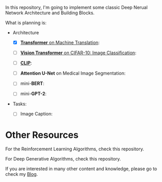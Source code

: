 In this repository, I'm going to implement some classic Deep Nerual Network Architecture and Building Blocks.

What is planning is:



* Architecture 

  - [x] [**Transformer** on Machine Translation](https://github.com/JAZ201107/MustDoModels/tree/main/Transformer-Machine-Translation):

  - [ ] [**Vision Transformer** on CIFAR-10: Image Classification](https://github.com/JAZ201107/MustDoModels/tree/main/ViT-Cifar10):

  - [ ] [**CLIP**](https://github.com/JAZ201107/MustDoModels/tree/main/CLIP): 

  - [ ] **Attention U-Net** on Medical Image Segmentation: 
  - [ ] mini-**BERT**:
  - [ ] mini-**GPT-2**:



* Tasks:
  - [ ] Image Caption: 









# Other Resources

For the Reinforcement Learning Algorithms, check this repository.

For Deep Generative Algorithms, check this repository.



If you are interested in many other content and knowledge, please go to check my [Blog](https://jaz201107.github.io/).







